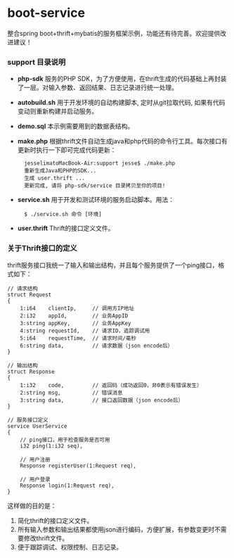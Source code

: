 # boot-service
整合spring boot+thrift+mybatis的服务框架示例，功能还有待完善。欢迎提供改进建议！

### support 目录说明

* **php-sdk** 服务的PHP SDK，为了方便使用，在thrift生成的代码基础上再封装了一层。对输入参数、返回结果、日志记录进行统一处理。
* **autobuild.sh** 用于开发环境的自动构建脚本, 定时从git拉取代码, 如果有代码变动则重新构建并启动服务。
* **demo.sql** 本示例需要用到的数据表结构。
* **make.php** 根据thrift文件自动生成java和php代码的命令行工具。每次接口有更新时执行一下即可完成代码更新：

		jesselimatoMacBook-Air:support jesse$ ./make.php 
		重新生成Java和PHP的SDK...
		生成 user.thrift ...
		更新完成, 请将 php-sdk/service 目录拷贝至你的项目!
		
* **service.sh** 用于开发和测试环境的服务启动脚本。用法：
		
		$ ./service.sh 命令 [环境]

* **user.thrift** Thrift的接口定义文件。

### 关于Thrift接口的定义

thrift服务接口我统一了输入和输出结构，并且每个服务提供了一个ping接口，格式如下：

    // 请求结构
    struct Request
    {
        1:i64    clientIp,     // 调用方IP地址
        2:i32    appId,        // 业务AppID
        3:string appKey,       // 业务AppKey
        4:string requestId,    // 请求ID，追踪调试用
        5:i64    requestTime,  // 请求时间/毫秒
        6:string data,         // 请求数据（json encode后）
    }
    
    // 输出结构
    struct Response
    {
        1:i32    code,         // 返回码（成功返回0，非0表示有错误发生）
        2:string msg,          // 错误消息
        3:string data,         // 接口返回数据（json encode后）
    }
    
    // 服务接口定义
    service UserService
    {
        // ping接口，用于检查服务是否可用
        i32 ping(1:i32 seq),
    
        // 用户注册
        Response registerUser(1:Request req),
    
        // 用户登录
        Response login(1:Request req),
    }
    
这样做的目的是：

1. 简化thrift的接口定义文件。
2. 所有输入参数和输出结果都使用json进行编码，方便扩展，有参数变更时不需要修改thrift文件。
3. 便于跟踪调试、权限控制、日志记录。
